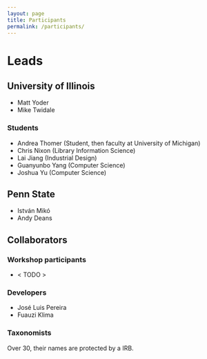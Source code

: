 ```yaml
---
layout: page
title: Participants 
permalink: /participants/
---
```


# Leads

## University of Illinois

* Matt Yoder 
* Mike Twidale

### Students

* Andrea Thomer (Student, then faculty at University of Michigan)
* Chris Nixon (Library Information Science)
* Lai Jiang (Industrial Design)
* Guanyunbo Yang (Computer Science)
* Joshua Yu (Computer Science)

## Penn State 

* István Mikó
* Andy Deans  

## Collaborators

### Workshop participants

* < TODO >

### Developers 

* José Luis Pereira 
* Fuauzi Klima 

### Taxonomists

Over 30, their names are protected by a IRB.


